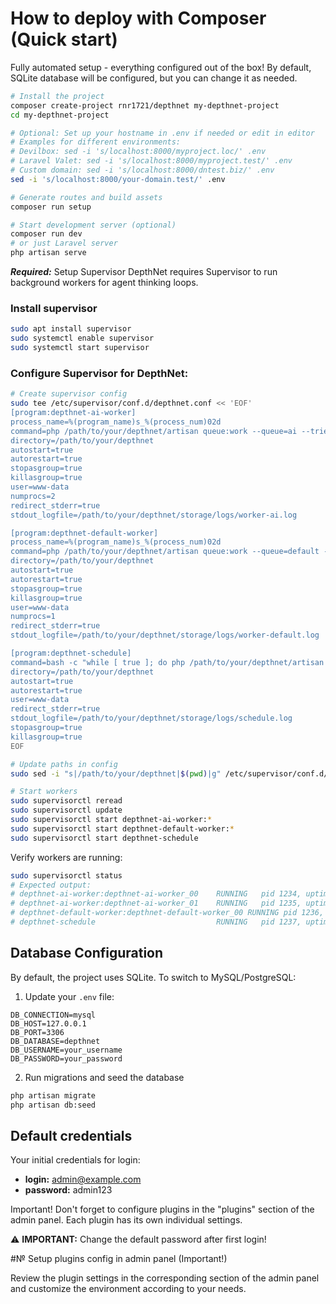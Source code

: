# How to deploy with Composer (Quick start)

Fully automated setup - everything configured out of the box! By default, SQLite database will be configured, but you can change it as needed.

```bash
# Install the project
composer create-project rnr1721/depthnet my-depthnet-project
cd my-depthnet-project

# Optional: Set up your hostname in .env if needed or edit in editor
# Examples for different environments:
# Devilbox: sed -i 's/localhost:8000/myproject.loc/' .env
# Laravel Valet: sed -i 's/localhost:8000/myproject.test/' .env  
# Custom domain: sed -i 's/localhost:8000/dntest.biz/' .env
sed -i 's/localhost:8000/your-domain.test/' .env

# Generate routes and build assets
composer run setup

# Start development server (optional)
composer run dev
# or just Laravel server
php artisan serve
```

***Required:*** Setup Supervisor
DepthNet requires Supervisor to run background workers for agent thinking loops.

### Install supervisor

```bash
sudo apt install supervisor
sudo systemctl enable supervisor
sudo systemctl start supervisor
```

### Configure Supervisor for DepthNet:

```bash
# Create supervisor config
sudo tee /etc/supervisor/conf.d/depthnet.conf << 'EOF'
[program:depthnet-ai-worker]
process_name=%(program_name)s_%(process_num)02d
command=php /path/to/your/depthnet/artisan queue:work --queue=ai --tries=1 --sleep=3 --timeout=0
directory=/path/to/your/depthnet
autostart=true
autorestart=true
stopasgroup=true
killasgroup=true
user=www-data
numprocs=2
redirect_stderr=true
stdout_logfile=/path/to/your/depthnet/storage/logs/worker-ai.log

[program:depthnet-default-worker]
process_name=%(program_name)s_%(process_num)02d
command=php /path/to/your/depthnet/artisan queue:work --queue=default --tries=3 --sleep=3 --timeout=300
directory=/path/to/your/depthnet
autostart=true
autorestart=true
stopasgroup=true
killasgroup=true
user=www-data
numprocs=1
redirect_stderr=true
stdout_logfile=/path/to/your/depthnet/storage/logs/worker-default.log

[program:depthnet-schedule]
command=bash -c "while [ true ]; do php /path/to/your/depthnet/artisan schedule:run --verbose --no-interaction; sleep 60; done"
directory=/path/to/your/depthnet
autostart=true
autorestart=true
user=www-data
redirect_stderr=true
stdout_logfile=/path/to/your/depthnet/storage/logs/schedule.log
stopasgroup=true
killasgroup=true
EOF

# Update paths in config
sudo sed -i "s|/path/to/your/depthnet|$(pwd)|g" /etc/supervisor/conf.d/depthnet.conf

# Start workers
sudo supervisorctl reread
sudo supervisorctl update
sudo supervisorctl start depthnet-ai-worker:*
sudo supervisorctl start depthnet-default-worker:*
sudo supervisorctl start depthnet-schedule
```

Verify workers are running:

```bash
sudo supervisorctl status
# Expected output:
# depthnet-ai-worker:depthnet-ai-worker_00    RUNNING   pid 1234, uptime 0:01:23
# depthnet-ai-worker:depthnet-ai-worker_01    RUNNING   pid 1235, uptime 0:01:23
# depthnet-default-worker:depthnet-default-worker_00 RUNNING pid 1236, uptime 0:01:23
# depthnet-schedule                           RUNNING   pid 1237, uptime 0:01:23
```

## Database Configuration

By default, the project uses SQLite. To switch to MySQL/PostgreSQL:

1. Update your `.env` file:
```env
DB_CONNECTION=mysql
DB_HOST=127.0.0.1
DB_PORT=3306
DB_DATABASE=depthnet
DB_USERNAME=your_username
DB_PASSWORD=your_password
```

2. Run migrations and seed the database
```bash
php artisan migrate
php artisan db:seed
```

## Default credentials

Your initial credentials for login:

- **login:** admin@example.com
- **password:** admin123

Important! Don't forget to configure plugins in the "plugins" section of the admin panel. Each plugin has its own individual settings.

⚠️ **IMPORTANT:** Change the default password after first login!

#№ Setup plugins config in admin panel (Important!)

Review the plugin settings in the corresponding section of the admin panel and customize the environment according to your needs.
